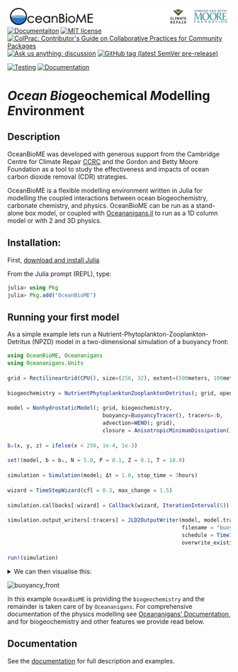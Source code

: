 ![](OceanBioME_headerbar.jpg?raw=true)
[![Documentaiton](https://img.shields.io/badge/documentation-stable%20release-blue?style=flat-square)](https://oceanbiome.github.io/OceanBioME.jl/dev/)
[![MIT license](https://img.shields.io/badge/License-MIT-blue.svg?style=flat-square)](https://mit-license.org)
[![ColPrac: Contributor's Guide on Collaborative Practices for Community Packages](https://img.shields.io/badge/ColPrac-Contributor's%20Guide-blueviolet)](https://github.com/SciML/ColPrac)
[![Ask us anything: discussion](https://img.shields.io/badge/Ask%20us-anything-1abc9c.svg?style=flat-square)](https://github.com/OceanBioME/OceanBioME.jl/discussions)
[![GitHub tag (latest SemVer pre-release)](https://img.shields.io/github/v/tag/OceanBioME/OceanBioME.jl?include_prereleases&label=latest%20version&logo=github&sort=semver&style=flat-square)](https://github.com/OceanBioME/OceanBioME.jl/releases)

[![Testing](https://github.com/OceanBioME/OceanBioME.jl/actions/workflows/tests.yml/badge.svg)](https://github.com/OceanBioME/OceanBioME.jl/actions/workflows/tests.yml)
[![Documentation](https://github.com/OceanBioME/OceanBioME.jl/actions/workflows/documentation.yml/badge.svg)](https://github.com/OceanBioME/OceanBioME.jl/actions/workflows/documentation.yml)
# *Ocean* *Bio*geochemical *M*odelling *E*nvironment

## Description
OceanBioME was developed with generous support from the Cambridge Centre for Climate Repair [CCRC](https://www.climaterepair.cam.ac.uk) and the Gordon and Betty Moore Foundation as a tool to study the effectiveness and impacts of ocean carbon dioxide removal (CDR) strategies.

OceanBioME is a flexible modelling environment written in Julia for modelling the coupled interactions between ocean biogeochemistry, carbonate chemistry, and physics. OceanBioME can be run as a stand-alone box model, or coupled with [Oceananigans.jl](https://github.com/cliMA/oceananigans.jl/) to run as a 1D column model or with 2 and 3D physics. 

## Installation:

First, [download and install Julia](https://julialang.org/downloads/)

From the Julia prompt (REPL), type:
```julia
julia> using Pkg
julia> Pkg.add("OceanBioME")
```

## Running your first model
As a simple example lets run a Nutrient-Phytoplankton-Zooplankton-Detritus (NPZD) model in a two-dimensional simulation of a buoyancy front:

```julia
using OceanBioME, Oceananigans
using Oceananigans.Units

grid = RectilinearGrid(CPU(), size=(256, 32), extent=(500meters, 100meters), topology=(Bounded, Flat, Bounded))

biogeochemistry = NutrientPhytoplanktonZooplanktonDetritus(; grid, open_bottom=true)

model = NonhydrostaticModel(; grid, biogeochemistry,
                              buoyancy=BuoyancyTracer(), tracers=:b,
                              advection=WENO(; grid),
                              closure = AnisotropicMinimumDissipation())

bᵢ(x, y, z) = ifelse(x < 250, 1e-4, 1e-3)

set!(model, b = bᵢ, N = 5.0, P = 0.1, Z = 0.1, T = 18.0)

simulation = Simulation(model; Δt = 1.0, stop_time = 3hours)

wizard = TimeStepWizard(cfl = 0.3, max_change = 1.5)

simulation.callbacks[:wizard] = Callback(wizard, IterationInterval(5))

simulation.output_writers[:tracers] = JLD2OutputWriter(model, model.tracers,
                                                       filename = "buoyancy_front.jld2",
                                                       schedule = TimeInterval(1minute),
                                                       overwrite_existing = true)

run!(simulation)
```

<details>
<summary>We can then visualise this:</summary>

```julia
using CairoMakie

b = FieldTimeSeries("buoyancy_front.jld2", "b")
P = FieldTimeSeries("buoyancy_front.jld2", "P")

xb, yb, zb = nodes(b)
xP, yP, zP = nodes(P)

times = b.times

n = Observable(1)

b_lims = (minimum(b), maximum(b))
P_lims = (minimum(P), maximum(P))

bₙ = @lift interior(b[$n], :, 1, :)
Pₙ = @lift interior(P[$n], :, 1, :)

fig = Figure(resolution = (1600, 160 * 4))

title = @lift "t = $(prettytime(times[$n]))"
Label(fig[0, :], title)

axis_kwargs = (xlabel = "x (m)", ylabel = "z (m)", width = 1400)
ax1 = Axis(fig[1, 1]; title = "Buoyancy perturbation (m / s)", axis_kwargs...)
ax2 = Axis(fig[2, 1]; title = "Phytoplankton concentration (mmol N / m³)", axis_kwargs...)

hm1 = heatmap!(ax1, xb, zb, bₙ, colorrange = b_lims, colormap = :batlow, interpolate=true)
hm2 = heatmap!(ax2, xP, zP, Pₙ, colorrange = P_lims, colormap = Reverse(:bamako), interpolate=true)

Colorbar(fig[1, 2], hm1)
Colorbar(fig[2, 2], hm2)

record(fig, "buoyancy_front.gif", 1:length(times)) do i
    @info string("Plotting frame ", i, " of ", length(times))
    n[] = i
end
```
</details>

![buoyancy_front](https://user-images.githubusercontent.com/26657828/226373754-42c5c9ed-d7fc-450a-8346-a497a40fe0e2.gif)

In this example `OceanBioME` is providing the `biogeochemistry` and the remainder is taken care of by `Oceananigans`. For comprehensive documentation of the physics modelling see [Oceananigans' Documentation](https://clima.github.io/OceananigansDocumentation/stable/), and for biogeochemistry and other features we provide read below.

## Documentation

See the [documentation](https://oceanbiome.github.io/OceanBioME.jl) for full description and examples.
